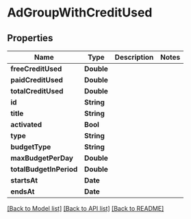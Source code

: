 # AdGroupWithCreditUsed

## Properties
Name | Type | Description | Notes
------------ | ------------- | ------------- | -------------
**freeCreditUsed** | **Double** |  | 
**paidCreditUsed** | **Double** |  | 
**totalCreditUsed** | **Double** |  | 
**id** | **String** |  | 
**title** | **String** |  | 
**activated** | **Bool** |  | 
**type** | **String** |  | 
**budgetType** | **String** |  | 
**maxBudgetPerDay** | **Double** |  | 
**totalBudgetInPeriod** | **Double** |  | 
**startsAt** | **Date** |  | 
**endsAt** | **Date** |  | 

[[Back to Model list]](../README.md#documentation-for-models) [[Back to API list]](../README.md#documentation-for-api-endpoints) [[Back to README]](../README.md)


